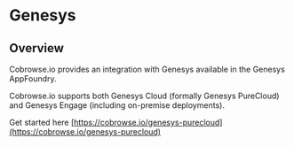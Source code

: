 # Genesys

## Overview

Cobrowse.io provides an integration with Genesys available in the Genesys AppFoundry. 

Cobrowse.io supports both Genesys Cloud \(formally Genesys PureCloud\) and Genesys Engage \(including on-premise deployments\). 

Get started here [https://cobrowse.io/genesys-purecloud](https://cobrowse.io/genesys-purecloud)

